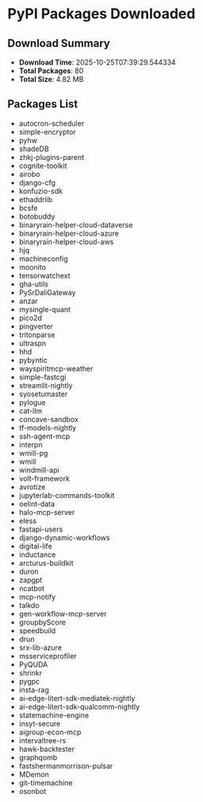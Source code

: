 # PyPI Packages Downloaded

## Download Summary
- **Download Time**: 2025-10-25T07:39:29.544334
- **Total Packages**: 80
- **Total Size**: 4.82 MB

## Packages List
- autocron-scheduler
- simple-encryptor
- pyhw
- shadeDB
- zhkj-plugins-parent
- cognite-toolkit
- airobo
- django-cfg
- konfuzio-sdk
- ethaddrlib
- bcsfe
- botobuddy
- binaryrain-helper-cloud-dataverse
- binaryrain-helper-cloud-azure
- binaryrain-helper-cloud-aws
- hjq
- machineconfig
- moonito
- tensorwatchext
- gha-utils
- PySrDaliGateway
- anzar
- mysingle-quant
- pico2d
- pingverter
- tritonparse
- ultraspn
- hhd
- pybyntic
- wayspiritmcp-weather
- simple-fastcgi
- streamlit-nightly
- syosetumaster
- pylogue
- cat-llm
- concave-sandbox
- tf-models-nightly
- ssh-agent-mcp
- interpn
- wmill-pg
- wmill
- windmill-api
- volt-framework
- avrotize
- jupyterlab-commands-toolkit
- oelint-data
- halo-mcp-server
- eless
- fastapi-users
- django-dynamic-workflows
- digital-life
- inductance
- arcturus-buildkit
- duron
- zapgpt
- ncatbot
- mcp-notify
- talkdo
- gen-workflow-mcp-server
- groupbyScore
- speedbuild
- drun
- srx-lib-azure
- msserviceprofiler
- PyQUDA
- shrinkr
- pygpc
- insta-rag
- ai-edge-litert-sdk-mediatek-nightly
- ai-edge-litert-sdk-qualcomm-nightly
- statemachine-engine
- insyt-secure
- aigroup-econ-mcp
- intervaltree-rs
- hawk-backtester
- graphqomb
- fastshermanmorrison-pulsar
- MDemon
- git-timemachine
- osonbot
